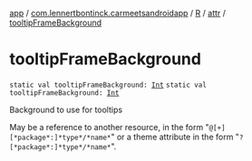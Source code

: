 [app](../../../index.md) / [com.lennertbontinck.carmeetsandroidapp](../../index.md) / [R](../index.md) / [attr](index.md) / [tooltipFrameBackground](./tooltip-frame-background.md)

# tooltipFrameBackground

`static val tooltipFrameBackground: `[`Int`](https://kotlinlang.org/api/latest/jvm/stdlib/kotlin/-int/index.html)
`static val tooltipFrameBackground: `[`Int`](https://kotlinlang.org/api/latest/jvm/stdlib/kotlin/-int/index.html)

Background to use for tooltips

May be a reference to another resource, in the form "`@[+][*package*:]*type*/*name*`" or a theme attribute in the form "`?[*package*:]*type*/*name*`".

